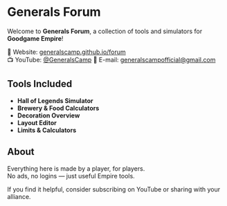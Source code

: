 # Generals Forum

Welcome to **Generals Forum**, a collection of tools and simulators for **Goodgame Empire**!

🔗 Website: [generalscamp.github.io/forum](https://generalscamp.github.io/forum/)  
📺 YouTube: [@GeneralsCamp](https://www.youtube.com/@GeneralsCamp)
📧 E-mail: generalscampofficial@gmail.com

## Tools Included

- **Hall of Legends Simulator**
- **Brewery & Food Calculators**
- **Decoration Overview**
- **Layout Editor**
- **Limits & Calculators**

## About

Everything here is made by a player, for players.  
No ads, no logins — just useful Empire tools.

If you find it helpful, consider subscribing on YouTube or sharing with your alliance.
